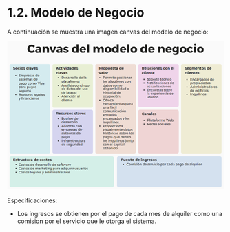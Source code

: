 # 1.2. Modelo de Negocio

A continuación se muestra una imagen canvas del modelo de negocio:

![Sebastian Camayo](Canvas_image.png)

Especificaciones:
* Los ingresos se obtienen por el pago de cada mes de alquiler como una comision por el servicio que le otorga el sistema.